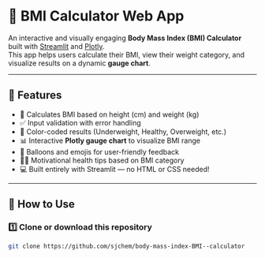 # 💪 BMI Calculator Web App

An interactive and visually engaging **Body Mass Index (BMI) Calculator** built with [Streamlit](https://streamlit.io/) and [Plotly](https://plotly.com/).  
This app helps users calculate their BMI, view their weight category, and visualize results on a dynamic **gauge chart**.

---

## 🚀 Features

- 🧮 Calculates BMI based on height (cm) and weight (kg)
- ✅ Input validation with error handling
- 🌈 Color-coded results (Underweight, Healthy, Overweight, etc.)
- 📊 Interactive **Plotly gauge chart** to visualize BMI range
- 🎈 Balloons and emojis for user-friendly feedback
- 🧘‍♂️ Motivational health tips based on BMI category
- 💻 Built entirely with Streamlit — no HTML or CSS needed!

---

## 🧠 How to Use

### 1️⃣ Clone or download this repository
```bash
git clone https://github.com/sjchem/body-mass-index-BMI--calculator

